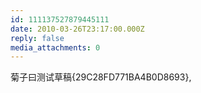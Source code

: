 ```yaml
---
id: 111137527879445111
date: 2010-03-26T23:17:00.000Z
reply: false
media_attachments: 0
---
```


菊子曰测试草稿{29C28FD771BA4B0D8693}, ​​​​

